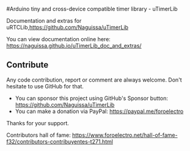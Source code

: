 #Arduino tiny and cross-device compatible timer library - uTimerLib


Documentation and extras for uRTCLib,https://github.com/Naguissa/uTimerLib

You can view documentation online here: https://naguissa.github.io/uTimerLib_doc_and_extras/


## Contribute ##

Any code contribution, report or comment are always welcome. Don't hesitate to use GitHub for that.


 * You can sponsor this project using GitHub's Sponsor button: https://github.com/Naguissa/uTimerLib
 * You can make a donation via PayPal: https://paypal.me/foroelectro


Thanks for your support.


Contributors hall of fame: https://www.foroelectro.net/hall-of-fame-f32/contributors-contribuyentes-t271.html
